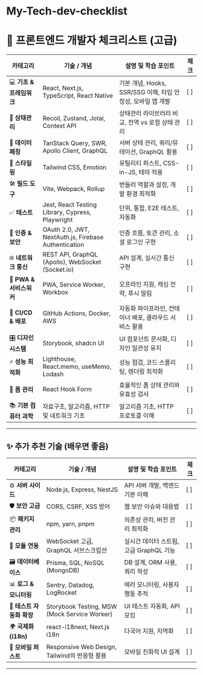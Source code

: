 # My-Tech-dev-checklist

# 🚀 프론트엔드 개발자 체크리스트 (고급)

| 카테고리           | 기술 / 개념                                                  | 설명 및 학습 포인트                                            | 체크 |
|--------------------|--------------------------------------------------------------|--------------------------------------------------------------|--------|
| 💻 **기초 & 프레임워크**   | React, Next.js, TypeScript, React Native                      | 기본 개념, Hooks, SSR/SSG 이해, 타입 안정성, 모바일 앱 개발           | [ ]   |
| 🧠 **상태관리**          | Recoil, Zustand, Jotai, Context API                           | 상태관리 라이브러리 비교, 전역 vs 로컬 상태 관리                  | [ ]   |
| 🔄 **데이터 페칭**         | TanStack Query, SWR, Apollo Client, GraphQL                   | 서버 상태 관리, 쿼리/뮤테이션, GraphQL 활용                      | [ ]   |
| 🎨 **스타일링**           | Tailwind CSS, Emotion                                         | 유틸리티 퍼스트, CSS-in-JS, 테마 적용                           | [ ]   |
| 🛠 **빌드 도구**           | Vite, Webpack, Rollup                                         | 번들러 역할과 설정, 개발 환경 최적화                            | [ ]   |
| ✅ **테스트**             | Jest, React Testing Library, Cypress, Playwright             | 단위, 통합, E2E 테스트, 자동화                                 | [ ]   |
| 🔐 **인증 & 보안**        | OAuth 2.0, JWT, NextAuth.js, Firebase Authentication          | 인증 흐름, 토큰 관리, 소셜 로그인 구현                          | [ ]   |
| 🌐 **네트워크 통신**       | REST API, GraphQL (Apollo), WebSocket (Socket.io)             | API 설계, 실시간 통신 구현                                     | [ ]   |
| 📱 **PWA & 서비스워커**    | PWA, Service Worker, Workbox                                  | 오프라인 지원, 캐싱 전략, 푸시 알림                            | [ ]   |
| 🚀 **CI/CD & 배포**        | GitHub Actions, Docker, AWS                                   | 자동화 파이프라인, 컨테이너 배포, 클라우드 서비스 활용           | [ ]   |
| 🎛 **디자인 시스템**       | Storybook, shadcn UI                                          | UI 컴포넌트 문서화, 디자인 일관성 유지                          | [ ]   |
| ⚡️ **성능 최적화**         | Lighthouse, React.memo, useMemo, Lodash                       | 성능 점검, 코드 스플리팅, 렌더링 최적화                        | [ ]   |
| 📝 **폼 관리**             | React Hook Form                                              | 효율적인 폼 상태 관리와 유효성 검사                            | [ ]   |
| 📚 **기본 컴퓨터 과학**     | 자료구조, 알고리즘, HTTP 및 네트워크 기초                      | 알고리즘 기초, HTTP 프로토콜 이해                              | [ ]   |

---

## ✨ 추가 추천 기술 (배우면 좋음)

| 카테고리           | 기술 / 개념                                                  | 설명 및 학습 포인트                                            | 체크 |
|--------------------|--------------------------------------------------------------|--------------------------------------------------------------|-------|
| ⚙️ **서버 사이드**       | Node.js, Express, NestJS                                     | API 서버 개발, 백엔드 기본 이해                                | [ ]   |
| 🛡 **보안 고급**         | CORS, CSRF, XSS 방어                                         | 웹 보안 이슈와 대응법                                          | [ ]   |
| 📦 **패키지 관리**        | npm, yarn, pnpm                                              | 의존성 관리, 버전 관리 최적화                                  | [ ]   |
| 🧩 **모듈 연동**          | WebSocket 고급, GraphQL 서브스크립션                         | 실시간 데이터 스트림, 고급 GraphQL 기능                         | [ ]   |
| 🗃 **데이터베이스**       | Prisma, SQL, NoSQL (MongoDB)                                 | DB 설계, ORM 사용, 쿼리 작성                                  | [ ]   |
| 📊 **로그 & 모니터링**     | Sentry, Datadog, LogRocket                                   | 에러 모니터링, 사용자 행동 추적                                | [ ]   |
| 🧪 **테스트 자동화 확장** | Storybook Testing, MSW (Mock Service Worker)                 | UI 테스트 자동화, API 모킹                                    | [ ]   |
| 🌍 **국제화 (i18n)**      | react-i18next, Next.js i18n                                  | 다국어 지원, 지역화                                           | [ ]   |
| 📱 **모바일 퍼스트**       | Responsive Web Design, Tailwind의 반응형 활용               | 모바일 친화적 UI 설계                                         | [ ]   |

---

